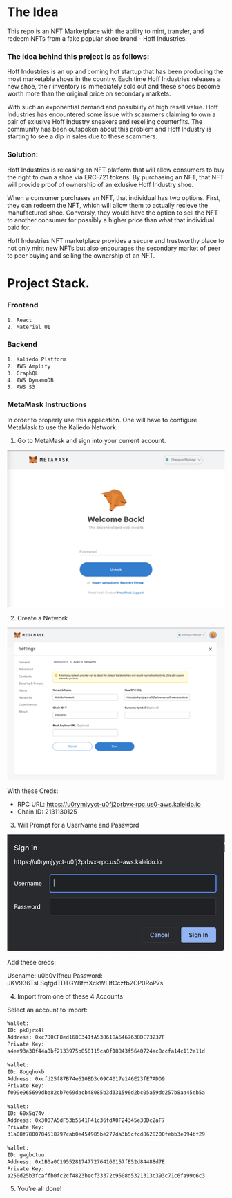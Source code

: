 # The Idea

This repo is an NFT Marketplace with the ability to mint, transfer, and redeem NFTs from a fake popular shoe brand - Hoff Industries.

### The idea behind this project is as follows:

Hoff Industries is an up and coming hot startup that has been producing the most marketable shoes in the country. Each time Hoff Industries releases a new shoe, their inventory is immediately sold out and these shoes become worth more than the original price on secondary markets.

With such an exponential demand and possibility of high resell value. Hoff Industries has encountered some issue with scammers claiming to own a pair of exlusive Hoff Industry sneakers and reselling counterfits. The community has been outspoken about this problem and Hoff Industry is starting to see a dip in sales due to these scammers.

### Solution:

Hoff Industries is releasing an NFT platform that will allow consumers to buy the right to own a shoe via ERC-721 tokens. By purchasing an NFT, that NFT will provide proof of ownership of an exlusive Hoff Industry shoe.

When a consumer purchases an NFT, that individual has two options. First, they can redeem the NFT, which will allow them to actually recieve the manufactured shoe. Conversly, they would have the option to sell the NFT to another consumer for possibly a higher price than what that individual paid for.

Hoff Industries NFT marketplace provides a secure and trustworthy place to not only mint new NFTs but also encourages the secondary market of peer to peer buying and selling the ownership of an NFT.

# Project Stack.

### Frontend

    1. React
    2. Material UI

### Backend

    1. Kaliedo Platform
    2. AWS Amplify
    3. GraphQL
    4. AWS DynamoDB
    5. AWS S3

### MetaMask Instructions

In order to properly use this application. One will have to configure MetaMask to use the Kaliedo Network.

1. Go to MetaMask and sign into your current account.

![step 1](./MetaMaskInstructionImgs/step1.jpg)

2. Create a Network

![step 2](./MetaMaskInstructionImgs/step2.jpg)

With these Creds:

- RPC URL: https://u0rymjyyct-u0fj2prbvx-rpc.us0-aws.kaleido.io
- Chain ID: 2131130125

3. Will Prompt for a UserName and Password

![step 3](./MetaMaskInstructionImgs/step3.jpg)

Add these creds:

Usename: u0b0v1fncu
Password: JKV936TsLSqtgdTDTGY8fmXckWLIfCczfb2CP0RoP7s

4. Import from one of these 4 Accounts

Select an account to import:

    Wallet:
    ID: pk8jrx4l
    Address: 0xc7D0CF8ed168C341fA538618A6467638DE73237F
    Private Key: a4ea93a30f44a0bf2133975b050115ca0f18843f5640724ac8ccfa14c112e11d

    Wallet:
    ID: 8ogqhokb
    Address: 0xcfd25f87B74e610ED3c09C4017e146E23fE7ADD9
    Private Key: f099e965699dbe82cb7e69dacb48085b3d331596d2bc05a59dd257b8aa45eb5a

    Wallet:
    ID: 60x5q74v
    Address: 0x3007A5dF53b5541F41c36fdA0F24345e30Dc2aF7
    Private Key: 31a08f7800784518797cab0e454985be277da3b5cfcd8628200febb3e094bf29

    Wallet:
    ID: gwgbctuu
    Address: 0x1B0a0C195528174772764160157fE52d84488d7E
    Private Key: a250d25b3fcaffb0fc2cf4823becf33372c9508d5321313c393c71c6fa99c6c3

5. You're all done!
